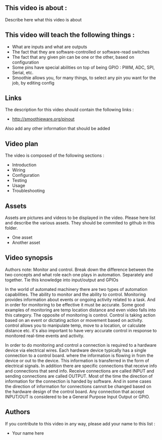 ## This video is about : 

Describe here what this video is about

## This video will teach the following things : 

* What are inputs and what are outputs
* The fact that they are software-controlled or software-read switches
* The fact that any given pin can be one or the other, based on configuration
* Some pins have special abilities on top of being GPIO : PWM, ADC, SPI, Serial, etc.
* Smoothie allows you, for many things, to select any pin you want for the job, by editing config

## Links 

The description for this video should contain the following links : 

* http://smoothieware.org/pinout

Also add any other information that should be added

## Video plan

The video is composed of the following sections : 

* Introduction
* Wiring
* Configuration
* Testing
* Usage
* Troubleshooting

## Assets

Assets are pictures and videos to be displayed in the video.
Please here list and describe the various assets. They should be commited to github in this folder.

* One asset
* Another asset

## Video synopsis

Authors note:  Monitor and control. Break down the difference between the two concepts and what role each one plays in automation. Separately and together. Tie this knowledge into input/output and GPIOs

In the world of automated machinery there are two types of automation capabilities. The ability to monitor and the ability to control.  Monitoring provides information about events or ongoing activity related to a task. And in order for monitoring to be effective it must be accurate. Some good examples of monitoring are temp location distance and even video falls into this category. The opposite of monitoring is control. Control is taking action based on an event or dictating action or movement based on activity. control allows you to manipulate temp, move to a location, or calculate distance etc.  it's also important to have very accurate control in response to monitored real-time events and activity. 

In order to do monitoring and control a connection is required to a hardware device via electrical wires. Each hardware device typically has a single connection to a control board. where the information is flowing in from the device or out to the device. This information is transferred in the form of electrical signals. In addition there are specific connections that receive info and connections that send info. Receive connections are called INPUT and sending connections are called OUTPUT.  Most of the time the direction of information for the connection is handed by software.  And in some cases the direction of information for connections cannot be changed based on the hardware design of the control board.  Any connection that accept INPUT/OUT is considered to be a General Purpose Input Output or GPIO.

## Authors

If you contribute to this video in any way, please add your name to this list : 

* Your name here

